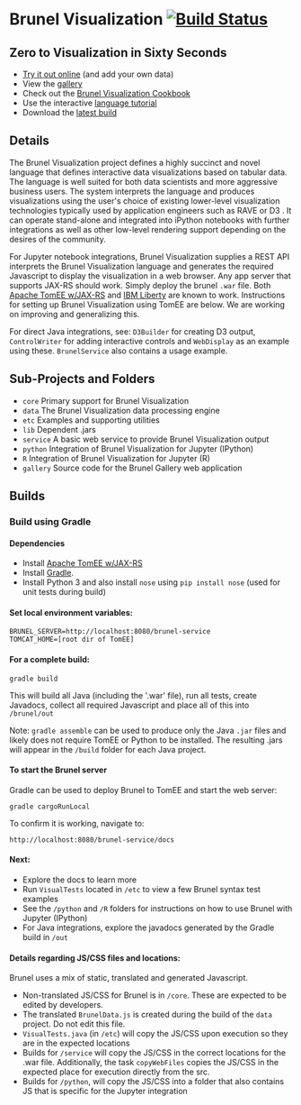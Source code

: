 # Brunel Visualization [![Build Status](https://travis-ci.org/Brunel-Visualization/Brunel.svg?branch=master)](https://travis-ci.org/Brunel-Visualization/Brunel)

## Zero to Visualization in Sixty Seconds

* [Try it out online](http://brunel.mybluemix.net/gallery_app/renderer?title=Bubble+chart+of+2000+games&brunel_src=data%28%27http%3A%2F%2Fwillsfamily.org%2Ffiles%2Fvis%2Fdata%2FBGG+Top+2000+Games.csv%27%29+bubble+color%28rating%29+size%28voters%29+sort%28rating%29+label%28title%29+tooltip%28title%2C+%23all%29+legends%28none%29+style%28%27*+%7Bfont-size%3A+7pt%7D%27%29&description=A+simple+bubble+chart+showing+the+top+ranked+games.+The+color+shows+the+BGG+rating+and+the+size+of+each+bubble+represents+the+number+of+voters+for+that+game.+The+data+is+already+sorted+by+rank%2C+so+no+sort+was+needed.+Data+is+from+March+2015) (and add your own data)
* View the [gallery](https://github.com/Brunel-Visualization/Brunel/wiki)
* Check out the [Brunel Visualization Cookbook](https://github.com/Brunel-Visualization/Brunel/wiki/Brunel-Visualization-Cookbook)
* Use the interactive [language tutorial](http://brunel.jupyter.ninja:9080/brunel-service/docs/)
* Download the [latest build](https://github.com/Brunel-Visualization/Brunel/releases)

## Details

The Brunel Visualization project defines a highly succinct and novel language that defines interactive data visualizations based on tabular data.  The language is well suited for both data scientists and more aggressive business users.  The system interprets the language and produces visualizations using the user's choice of existing lower-level visualization technologies typically used by application engineers such as RAVE or D3 .  It can operate stand-alone and integrated into iPython notebooks with further integrations as well as other low-level rendering support depending on the desires of the community.

For Jupyter notebook integrations, Brunel Visualization supplies a REST API interprets the Brunel Visualization language and generates the required Javascript to display the visualization in a web browser.  Any app server that supports JAX-RS should work.  Simply deploy the brunel `.war` file.  Both  [Apache TomEE w/JAX-RS](http://tomee.apache.org/apache-tomee.html) and [IBM Liberty](https://developer.ibm.com/wasdev/downloads/) are known to work.  Instructions for setting up Brunel Visualization using TomEE are below.  We are working on improving and generalizing this.

For direct Java integrations, see:  `D3Builder` for creating D3 output, `ControlWriter` for adding interactive controls and `WebDisplay` as an example using these.  `BrunelService` also contains a usage example.

## Sub-Projects and Folders
* `core` Primary support for Brunel Visualization
* `data` The Brunel Visualization data processing engine
* `etc`  Examples and supporting utilities
* `lib`  Dependent .jars
* `service`  A basic web service to provide Brunel Visualization output
* `python`  Integration of Brunel Visualization for Jupyter (IPython)
* `R` Integration of Brunel Visualization for Jupyter (R)
* `gallery` Source code for the Brunel Gallery web application

## Builds

### Build using Gradle

#### Dependencies
* Install [Apache TomEE w/JAX-RS](http://tomee.apache.org/apache-tomee.html)
* Install [Gradle](https://gradle.org/).
* Install Python 3 and also install `nose` using `pip install nose` (used for unit tests during build)

#### Set local environment variables:

    BRUNEL_SERVER=http://localhost:8080/brunel-service
    TOMCAT_HOME=[root dir of TomEE]

#### For a complete build:

```gradle build```

This will build all Java (including the '.war' file), run all tests, create Javadocs, collect all required Javascript and place all of this into `/brunel/out`

Note: `gradle assemble` can be used to produce only the Java `.jar` files and likely does not require TomEE or Python to be installed.  The resulting .jars will appear in the `/build` folder for each Java project.

#### To start the Brunel server

Gradle can be used to deploy Brunel to TomEE and start the web server:

```gradle cargoRunLocal```

To confirm it is working, navigate to:

    http://localhost:8080/brunel-service/docs

#### Next:

* Explore the docs to learn more
* Run `VisualTests` located in `/etc` to view a few Brunel syntax test examples
* See the `/python` and `/R` folders for instructions on how to use Brunel with Jupyter (IPython)
* For Java integrations, explore the javadocs generated by the Gradle build in `/out`

#### Details regarding JS/CSS files and locations:

Brunel uses a mix of static, translated and generated Javascript.

* Non-translated JS/CSS for Brunel is in `/core`.  These are expected to be edited by developers.
* The translated `BrunelData.js` is created during the build of the `data` project.  Do not edit this file.
* `VisualTests.java` (in `/etc`) will copy the JS/CSS upon execution so they are in the expected locations
* Builds for `/service` will copy the JS/CSS in the correct locations for the .war file.  Additionally, the task `copyWebFiles` copies the JS/CSS in the expected place for execution directly from the src.
* Builds for `/python`, will copy the JS/CSS into a folder that also contains JS that is specific for the Jupyter integration
